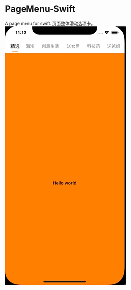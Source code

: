 # PageMenu-Swift
A page menu for swift.
页面整体滑动选项卡。
![image](https://github.com/willZTK/PageMenu-Swift/blob/master/as.gif)
